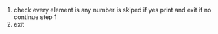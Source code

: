 1. check every element
    is any number is skiped
        if yes print and exit
        if no continue step 1
2. exit
